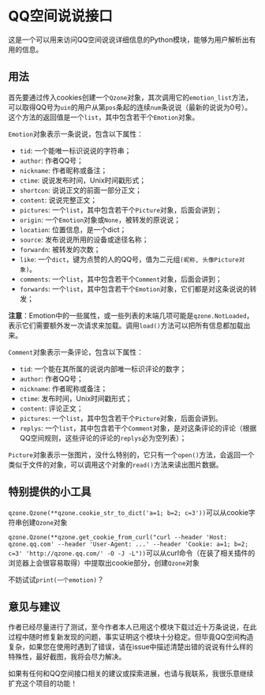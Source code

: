# QQ空间说说接口

这是一个可以用来访问QQ空间说说详细信息的Python模块，能够为用户解析出有用的信息。

## 用法

首先要通过传入cookies创建一个`Qzone`对象，其次调用它的`emotion_list`方法，可以取得QQ号为`uin`的用户从第`pos`条起的连续`num`条说说（最新的说说为0号）。这个方法的返回值是一个`list`，其中包含若干个`Emotion`对象。

`Emotion`对象表示一条说说，包含以下属性：

- `tid`: 一个能唯一标识说说的字符串；
- `author`: 作者QQ号；
- `nickname`: 作者昵称或备注；
- `ctime`: 说说发布时间，Unix时间戳形式；
- `shortcon`: 说说正文的前面一部分正文；
- `content`: 说说完整正文；
- `pictures`: 一个`list`，其中包含若干个`Picture`对象，后面会讲到；
- `origin`: 一个`Emotion`对象或`None`，被转发的原说说；
- `location`: 位置信息，是一个dict；
- `source`: 发布说说所用的设备或途径名称；
- `forwardn`: 被转发的次数；
- `like`: 一个`dict`，键为点赞的人的QQ号，值为二元组`(昵称, 头像Picture对象)`。
- `comments`: 一个`list`，其中包含若干个`Comment`对象，后面会讲到；
- `forwards`: 一个`list`，其中包含若干个`Emotion`对象，它们都是对这条说说的转发；

**注意**：Emotion中的一些属性，或一些列表的末端几项可能是`qzone.NotLoaded`，表示它们需要额外发一次请求来加载。调用`load()`方法可以把所有信息都加载出来。

`Comment`对象表示一条评论，包含以下属性：

- `tid`: 一个能在其所属的说说内部唯一标识评论的数字；
- `author`: 作者QQ号；
- `nickname`: 作者昵称或备注；
- `ctime`: 发布时间，Unix时间戳形式；
- `content`: 评论正文；
- `pictures`: 一个`list`，其中包含若干个`Picture`对象，后面会讲到。
- `replys`: 一个`list`，其中包含若干个`Comment`对象，是对这条评论的评论（根据QQ空间规则，这些评论的评论的`replys`必为空列表）；

`Picture`对象表示一张图片，没什么特别的，它只有一个`open()`方法，会返回一个类似于文件的对象，可以调用这个对象的`read()`方法来读出图片数据。

## 特别提供的小工具

`qzone.Qzone(**qzone.cookie_str_to_dict('a=1; b=2; c=3'))`可以从cookie字符串创建`Qzone`对象

`qzone.Qzone(**qzone.get_cookie_from_curl("curl --header 'Host: qzone.qq.com' --header 'User-Agent: ...' --header 'Cookie: a=1; b=2; c=3' 'http://qzone.qq.com/' -O -J -L"))`可以从curl命令（在装了相关插件的浏览器上会很容易取得）中提取出cookie部分，创建`Qzone`对象

不妨试试`print(一个emotion)`？

## 意见与建议

作者已经尽量进行了测试，至今作者本人已用这个模块下载过近十万条说说，在此过程中随时修复新发现的问题，事实证明这个模块十分稳定。但毕竟QQ空间构造复杂，如果您在使用时遇到了错误，请在issue中描述清楚出错的说说有什么样的特殊性，最好截图，我将会尽力解决。

如果有任何和QQ空间接口相关的建议或探索进展，也请与我联系，我很乐意继续扩充这个项目的功能！
